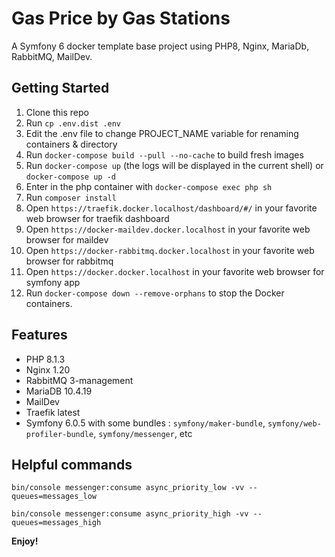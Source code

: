# Gas Price by Gas Stations

A Symfony 6 docker template base project using PHP8, Nginx, MariaDb, RabbitMQ, MailDev.

## Getting Started

1. Clone this repo
2. Run `cp .env.dist .env`
2. Edit the .env file to change PROJECT_NAME variable for renaming containers & directory
3. Run `docker-compose build --pull --no-cache` to build fresh images
4. Run `docker-compose up` (the logs will be displayed in the current shell) or `docker-compose up -d`
5. Enter in the php container with `docker-compose exec php sh`
6. Run `composer install`
7. Open `https://traefik.docker.localhost/dashboard/#/` in your favorite web browser for traefik dashboard
8. Open `https://docker-maildev.docker.localhost` in your favorite web browser for maildev
9. Open `https://docker-rabbitmq.docker.localhost` in your favorite web browser for rabbitmq
10. Open `https://docker.docker.localhost` in your favorite web browser for symfony app
11. Run `docker-compose down --remove-orphans` to stop the Docker containers.

## Features

* PHP 8.1.3
* Nginx 1.20
* RabbitMQ 3-management
* MariaDB 10.4.19
* MailDev
* Traefik latest
* Symfony 6.0.5 with some bundles : `symfony/maker-bundle`, `symfony/web-profiler-bundle`, `symfony/messenger`, etc

## Helpful commands

`bin/console messenger:consume async_priority_low -vv --queues=messages_low`

`bin/console messenger:consume async_priority_high -vv --queues=messages_high`

**Enjoy!**
